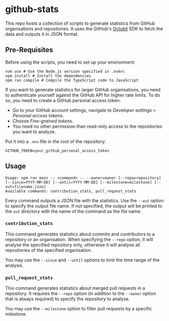 # github-stats

This repo hosts a collection of scripts to generate statistics from GitHub organisations and repositories.
It uses the GitHub's [Octokit](https://github.com/octokit/octokit.js) SDK to fetch the data and outputs it in JSON format.

## Pre-Requisites

Before using the scripts, you need to set up your environment:

```shell
nvm use # Use the Node.js version specified in .nvmrc
npm install # Install the dependencies
npm run compile # Compile the TypeScript code to JavaScript
```

If you want to generate statistics for larger GitHub organisations, you need to authenticate yourself against the GitHub API for higher rate limits.
To do so, you need to create a GitHub personal access token:

- Go to your GitHub account settings, navigate to _Developer settings_ > _Personal access tokens_.
- Choose _Fine-grained tokens_.
- You need no other permission than read-only access to the repositories you want to analyze.

Put it into a `.env` file in the root of the repository:

```dotenv
GITHUB_TOKEN=your_github_personal_access_token
```

## Usage

```text
Usage: npm run main -- <command> -- --owner=owner [--repo=repository] [--since=YYYY-MM-DD] [--until=YYYY-MM-DD] [--milestone=milestone] [--out=filename.json]
Available commands: contribution_stats, pull_request_stats
```

Every command outputs a JSON file with the statistics.
Use the `--out` option to specify the output file name. If not specified, the output will be printed to the `out` directory with the name of the command as the file name.

### `contribution_stats`

This command generates statistics about commits and contributors to a repository or an organisation.
When specifying the `--repo` option, it will analyse the specified repository only, otherwise it will analyse all repositories of the specified organisation.

You may use the `--since` and `--until` options to limit the time range of the analysis.

### `pull_request_stats`

This command generates statistics about merged pull requests in a repository.
It requires the `--repo` option (in addition to the `--owner` option that is always required) to specify the repository to analyse.

You may use the `--milestone` option to filter pull requests by a specific milestone.
